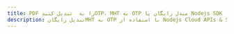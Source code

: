 ---title: PDF را به  تبدیل کنیدOTP، MHT به OTP مبدل رایگان یا Nodejs SDKdescription: تبدیل رایگانMHT به OTP با استفاده از Nodejs Cloud APIs & SDK همچنین اسناد PDF را در Cloud ایجاد، ویرایش و رندر کنید.---